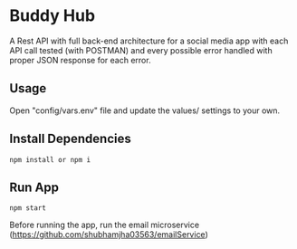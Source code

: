 # Buddy Hub
A Rest API with full back-end architecture for a social media app with each API call tested (with POSTMAN) and every possible error handled with proper JSON response for each error.

## Usage

Open "config/vars.env" file and update the values/ settings to your own.

## Install Dependencies

```
npm install or npm i
```

## Run App

```
npm start
```

Before running the app, run the email microservice (https://github.com/shubhamjha03563/emailService)
